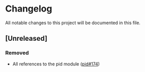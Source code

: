 # Changelog

All notable changes to this project will be documented in this file.

## [Unreleased]

### Removed

-   All references to the pid module ([pid#174](https://gitlab.com/operator-ict/golemio/code/modules/pid/-/issues/174))
